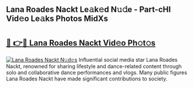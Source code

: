 ## Lana Roades Nackt Le𝚊k𝚎d N𝚞𝚍e - Part-cHI Vid𝚎o Le𝚊ks Photos MidXs

# <h2><a href="http://fb4uij.evod.top/?m=Lana+Roades+Nackt">🔗 👉🔴 Lana Roades Nackt Vid𝚎o Ph𝚘t𝚘s</a></h2>

[![Lana Roades Nackt N𝚞d𝚎s](https://i.imgur.com/8V9OHl7.gif)](http://fb4uij.evod.top/?m=Lana+Roades+Nackt)
Influential social media star Lana Roades Nackt, renowned for sharing lifestyle and dance-related content through solo and collaborative dance performances and vlogs. Many public figures Lana Roades Nackt have made significant contributions to society. 
